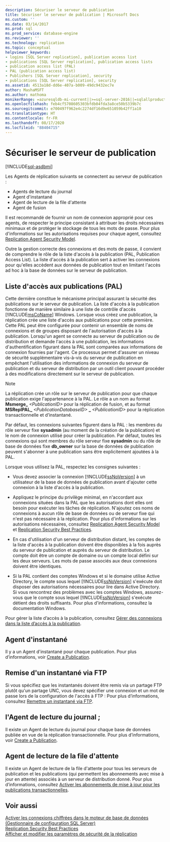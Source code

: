 ```yaml
---
description: Sécuriser le serveur de publication
title: Sécuriser le serveur de publication | Microsoft Docs
ms.custom: ''
ms.date: 03/14/2017
ms.prod: sql
ms.prod_service: database-engine
ms.reviewer: ''
ms.technology: replication
ms.topic: conceptual
helpviewer_keywords:
- logins [SQL Server replication], publication access list
- publications [SQL Server replication], publication access lists
- publication access list (PAL)
- PAL (publication access list)
- Publishers [SQL Server replication], security
- publications [SQL Server replication], security
ms.assetid: 4513a18d-dd6e-407a-b009-49dc9432ec7e
author: MashaMSFT
ms.author: mathoma
monikerRange: =azuresqldb-mi-current||>=sql-server-2016||=sqlallproducts-allversions
ms.openlocfilehash: feb4cf5708605303bfdb04fda3a8ce50b5339b7c
ms.sourcegitcommit: e700497f962e4c2274df16d9e651059b42ff1a10
ms.translationtype: HT
ms.contentlocale: fr-FR
ms.lasthandoff: 08/17/2020
ms.locfileid: "88404715"
---
```

# <a name="secure-the-publisher"></a>Sécuriser le serveur de publication
[!INCLUDE[sql-asdbmi](../../../includes/applies-to-version/sql-asdbmi.md)]
  
Les Agents de réplication suivants se connectent au serveur de publication :  
  
-   Agents de lecture du journal
-   Agent d'instantané
-   Agent de lecture de la file d'attente  
-   Agent de fusion  
  
 Il est recommandé de fournir un nom de connexion approprié pour ces agents, de respecter le principe consistant à attribuer les droits nécessaires minimaux et de protéger le stockage de tous les mots de passe. Pour plus d'informations sur les autorisations requises pour chaque agent, consultez [Replication Agent Security Model](../../../relational-databases/replication/security/replication-agent-security-model.md).  
  
 Outre la gestion correcte des connexions et des mots de passe, il convient de comprendre le rôle de la liste d'accès à la publication (PAL, Publication Access List). La liste d'accès à la publication sert à activer les connexions pour qu'elles accèdent aux données de publication tout en limitant l'accès ad hoc à la base de données sur le serveur de publication.  
  
## <a name="publication-access-list"></a>Liste d'accès aux publications (PAL)  
 Cette dernière constitue le mécanisme principal assurant la sécurité des publications sur le serveur de publication. La liste d'accès à la publication fonctionne de manière similaire à une liste de contrôle d'accès [!INCLUDE[msCoName](../../../includes/msconame-md.md)] Windows. Lorsque vous créez une publication, la réplication crée une liste d'accès aux publications pour cette première. Cette PAL peut être configurée pour contenir un ensemble de noms de connexions et de groupes disposant de l'autorisation d'accès à la publication. Lorsqu'un agent se connecte au serveur de publication ou de distribution et demande l'accès à une publication, les informations d'authentification figurant dans la PAL sont comparées aux informations de connexion fournies par l'agent. Ce processus permet d'assurer un niveau de sécurité supplémentaire vis-à-vis du serveur de publication en empêchant l'utilisation des informations de connexion du serveur de publication et du serveur de distribution par un outil client pouvant procéder à des modifications directement sur le serveur de publication.  
  
> [!NOTE]  
>  La réplication crée un rôle sur le serveur de publication pour que chaque publication exige l'appartenance à la PAL. Le rôle a un nom au format **Msmerge_** _\<PublicationID>_ pour la réplication de fusion, et au format **MSReplPAL_** _\<PublicationDatabaseID>_ **_** _\<PublicationID>_ pour la réplication transactionnelle et d’instantané.  
  
 Par défaut, les connexions suivantes figurent dans la PAL : les membres du rôle serveur fixe **sysadmin** (au moment de la création de la publication) et le nom de connexion utilisé pour créer la publication. Par défaut, toutes les connexions qui sont membres du rôle serveur fixe **sysadmin** ou du rôle de base de données fixe **db_owner** sur la base de données de publication peuvent s'abonner à une publication sans être explicitement ajoutées à la PAL.  
  
 Lorsque vous utilisez la PAL, respectez les consignes suivantes :  
  
-   Vous devez associer la connexion [!INCLUDE[ssNoVersion](../../../includes/ssnoversion-md.md)] à un utilisateur de la base de données de publication avant d'ajouter cette connexion à la liste d'accès à la publication.  
  
-   Appliquez le principe du privilège minimal, en n'accordant aux connexions situées dans la PAL que les autorisations dont elles ont besoin pour exécuter les tâches de réplication. N'ajoutez ces noms de connexions à aucun rôle de base de données ou de serveur fixe qui n'est pas nécessaire à la réplication. Pour plus d'informations sur les autorisations nécessaires, consultez [Replication Agent Security Model](../../../relational-databases/replication/security/replication-agent-security-model.md) et [Replication Security Best Practices](../../../relational-databases/replication/security/replication-security-best-practices.md).  
  
-   En cas d'utilisation d'un serveur de distribution distant, les comptes de la liste d'accès à la publication doivent être disponibles à la fois auprès du serveur de publication et auprès du serveur de distribution. Le compte doit être un compte de domaine ou un compte local défini sur les deux serveurs. Les mots de passe associés aux deux connexions doivent être identiques.  
  
-   Si la PAL contient des comptes Windows et si le domaine utilise Active Directory, le compte sous lequel [!INCLUDE[ssNoVersion](../../../includes/ssnoversion-md.md)] s'exécute doit disposer des autorisations nécessaires pour lire dans Active Directory. Si vous rencontrez des problèmes avec les comptes Windows, assurez-vous que le compte sous lequel [!INCLUDE[ssNoVersion](../../../includes/ssnoversion-md.md)] s'exécute détient des droits suffisants. Pour plus d'informations, consultez la documentation Windows.  
  
 Pour gérer la liste d’accès à la publication, consultez [Gérer des connexions dans la liste d’accès à la publication](../../../relational-databases/replication/security/manage-logins-in-the-publication-access-list.md).  
  
## <a name="snapshot-agent"></a>Agent d'instantané  
 Il y a un Agent d'instantané pour chaque publication. Pour plus d’informations, voir [Create a Publication](../../../relational-databases/replication/publish/create-a-publication.md).  
  
## <a name="ftp-snapshot-delivery"></a>Remise d'un instantané via FTP  
 Si vous spécifiez que les instantanés doivent être remis via un partage FTP plutôt qu'un partage UNC, vous devez spécifier une connexion et un mot de passe lors de la configuration de l'accès à FTP : Pour plus d’informations, consultez [Remettre un instantané via FTP](../../../relational-databases/replication/publish/deliver-a-snapshot-through-ftp.md).  
  
## <a name="log-reader-agent"></a>l'Agent de lecture du journal ;  
 Il existe un Agent de lecture du journal pour chaque base de données publiée en vue de la réplication transactionnelle. Pour plus d’informations, voir [Create a Publication](../../../relational-databases/replication/publish/create-a-publication.md).  
  
## <a name="queue-reader-agent"></a>Agent de lecture de la file d'attente  
 Il existe un Agent de lecture de la file d'attente pour tous les serveurs de publication et les publications (qui permettent les abonnements avec mise à jour en attente) associés à un serveur de distribution donné. Pour plus d’informations, consultez [Activer les abonnements de mise à jour pour les publications transactionnelles](../../../relational-databases/replication/publish/enable-updating-subscriptions-for-transactional-publications.md).  
  
## <a name="see-also"></a>Voir aussi  
 [Activer les connexions chiffrées dans le moteur de base de données &#40;Gestionnaire de configuration SQL Server&#41;](../../../database-engine/configure-windows/enable-encrypted-connections-to-the-database-engine.md)   
 [Replication Security Best Practices](../../../relational-databases/replication/security/replication-security-best-practices.md)   
 [Afficher et modifier les paramètres de sécurité de la réplication](../../../relational-databases/replication/security/view-and-modify-replication-security-settings.md)  
  
  
